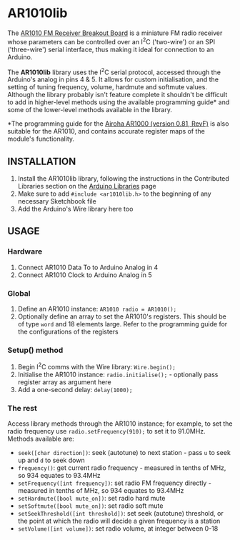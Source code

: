 AR1010lib
=========

The [AR1010 FM Receiver Breakout Board](http://www.sparkfun.com/products/8972) is a miniature FM radio receiver whose parameters can be controlled over an I<sup>2</sup>C ('two-wire') or an SPI ('three-wire') serial interface, thus making it ideal for connection to an Arduino.

The **AR1010lib** library uses the I<sup>2</sup>C serial protocol, accessed through the Arduino's analog in pins 4 & 5. It allows for custom initialisation, and the setting of tuning frequency, volume, hardmute and softmute values. Although the library probably isn't feature complete it shouldn't be difficult to add in higher-level methods using the available programming guide* and some of the lower-level methods available in the library.

*The programming guide for the [Airoha AR1000 (version 0.81, RevF)](http://rtr.ca/fmradio/ar1000F_progguide-0.81.pdf) is also suitable for the AR1010, and contains accurate register maps of the module's functionality.

<div id="intro-end"></div>

INSTALLATION
------------

1. Install the AR1010lib library, following the instructions in the Contributed Libraries section on the [Arduino Libraries](http://www.arduino.cc/en/Reference/Libraries) page
2. Make sure to add `#include <ar1010lib.h>` to the beginning of any necessary Sketchbook file
3. Add the Arduino's Wire library here too


USAGE
--------------

### Hardware

1. Connect AR1010 Data To to Arduino Analog in 4
2. Connect AR1010 Clock to Arduino Analog in 5 

### Global

1. Define an AR1010 instance: `AR1010 radio = AR1010();`
2. Optionally define an array to set the AR1010's registers. This should be of type `word` and 18 elements large. Refer to the programming guide for the configurations of the registers

### Setup() method

1. Begin I<sup>2</sup>C comms with the Wire library: `Wire.begin();`
2. Initialise the AR1010 instance: `radio.initialise();` - optionally pass register array as argument here
3. Add a one-second delay: `delay(1000);`

### The rest

Access library methods through the AR1010 instance; for example, to set the radio frequency use `radio.setFrequency(910);` to set it to 91.0MHz. Methods available are:

* `seek([char direction])`: seek (autotune) to next station - pass `u` to seek up and `d` to seek down
* `frequency()`: get current radio frequency - measured in tenths of MHz, so 934 equates to 93.4MHz
* `setFrequency([int frequency])`: set radio FM frequency directly - measured in tenths of MHz, so 934 equates to 93.4MHz
* `setHardmute([bool mute_on])`: set radio hard mute
* `setSoftmute([bool mute_on])`: set radio soft mute
* `setSeekThreshold([int threshold])`: set seek (autotune) threshold, or the point at which the radio will decide a given frequency is a station
* `setVolume([int volume])`: set radio volume, at integer between 0-18